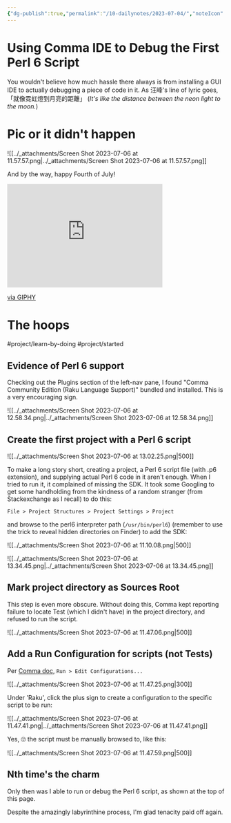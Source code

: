 ```yaml
---
{"dg-publish":true,"permalink":"/10-dailynotes/2023-07-04/","noteIcon":"2"}
---
```


# Using Comma IDE to Debug the First Perl 6 Script

You wouldn't believe how much hassle there always is from installing a GUI IDE to actually debugging a piece of code in it. As 汪峰's line of lyric goes, 「就像霓虹燈到月亮的距離」 (*It's like the distance between the neon light to the moon.*)

# Pic or it didn't happen

![[../_attachments/Screen Shot 2023-07-06 at 11.57.57.png\|../_attachments/Screen Shot 2023-07-06 at 11.57.57.png]]

And by the way, happy Fourth of July!

<iframe src="https://giphy.com/embed/26tOZ42Mg6pbTUPHW" width="360" height="240" frameBorder="0" class="giphy-embed" allowFullScreen></iframe><p><a href="https://giphy.com/gifs/26tOZ42Mg6pbTUPHW">via GIPHY</a></p>

# The hoops

#project/learn-by-doing 
#project/started 

## Evidence of Perl 6 support

Checking out the Plugins section of the left-nav pane, I found "Comma Community Edition (Raku Language Support)" bundled and installed. This is a very encouraging sign.

![[../_attachments/Screen Shot 2023-07-06 at 12.58.34.png\|../_attachments/Screen Shot 2023-07-06 at 12.58.34.png]]

## Create the first project with a Perl 6 script

![[../_attachments/Screen Shot 2023-07-06 at 13.02.25.png\|500]]

To make a long story short, creating a project, a Perl 6 script file (with .p6 extension), and supplying actual Perl 6 code in it aren't enough. When I tried to run it, it complained of missing the SDK. It took some Googling to get some handholding from the kindness of a random stranger (from Stackexchange as I recall) to do this:

`File > Project Structures > Project Settings > Project`

and browse to the perl6 interpreter path (`/usr/bin/perl6`) (remember to use the trick to reveal hidden directories on Finder) to add the SDK:

![[../_attachments/Screen Shot 2023-07-06 at 11.10.08.png\|500]]

![[../_attachments/Screen Shot 2023-07-06 at 13.34.45.png\|../_attachments/Screen Shot 2023-07-06 at 13.34.45.png]]

## Mark project directory as Sources Root

This step is even more obscure. Without doing this, Comma kept reporting failure to locate Test (which I didn't have) in the project directory, and refused to run the script.

![[../_attachments/Screen Shot 2023-07-06 at 11.47.06.png\|500]]

## Add a Run Configuration for scripts (not Tests)

Per [Comma doc](https://commaide.com/docs/running), `Run > Edit Configurations...`

![[../_attachments/Screen Shot 2023-07-06 at 11.47.25.png\|300]]

Under 'Raku', click the plus sign to create a configuration to the specific script to be run:

![[../_attachments/Screen Shot 2023-07-06 at 11.47.41.png\|../_attachments/Screen Shot 2023-07-06 at 11.47.41.png]]

Yes, 🙄 the script must be manually browsed to, like this:

![[../_attachments/Screen Shot 2023-07-06 at 11.47.59.png\|500]]

## Nth time's the charm

Only then was I able to run or debug the Perl 6 script, as shown at the top of this page.

Despite the amazingly labyrinthine process, I'm glad tenacity paid off again.

